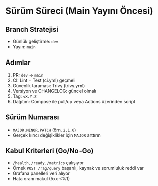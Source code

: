 # Sürüm Süreci (Main Yayını Öncesi)

## Branch Stratejisi
- Günlük geliştirme: `dev`
- Yayın: `main`

## Adımlar
1) PR: `dev` → `main`
2) CI: Lint + Test (ci.yml) geçmeli
3) Güvenlik taraması: Trivy (trivy.yml)
4) Versiyon ve CHANGELOG: güncel olmalı
5) Tag: `vX.Y.Z`
6) Dağıtım: Compose ile pull/up veya Actions üzerinden script

## Sürüm Numarası
- `MAJOR.MINOR.PATCH` (örn. `2.1.0`)
- Gerçek kırıcı değişiklikler için `MAJOR` arttırın

## Kabul Kriterleri (Go/No-Go)
- `/health`, `/ready`, `/metrics` çalışıyor
- Örnek `POST /rag/query` başarılı, kaynak ve sorumluluk reddi var
- Grafana panelleri veri alıyor
- Hata oranı makul (5xx <%1)

